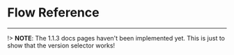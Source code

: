# Flow Reference

---

!> **NOTE**: The 1.1.3 docs pages haven't been implemented yet. This is just to show that the version selector works!
